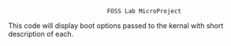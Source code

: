      	                        FOSS Lab MicroProject
                                
                                
This code will display boot options passed to the kernal with short description of each.





